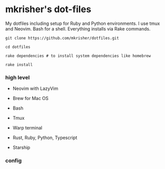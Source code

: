 # mkrisher's dot-files

My dotfiles including setup for Ruby and Python environments. I use tmux and
Neovim. Bash for a shell. Everything installs via Rake commands.

```
git clone https://github.com/mkrisher/dotfiles.git

cd dotfiles

rake dependencies # to install system dependencies like homebrew

rake install
```

### high level

- Neovim with LazyVim

- Brew for Mac OS

- Bash

- Tmux

- Warp terminal

- Rust, Ruby, Python, Typescript

- Starship

### config
